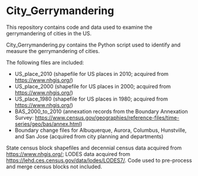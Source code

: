 # City_Gerrymandering
This repository contains code and data used to examine the gerrymandering of cities in the US.

City_Gerrymandering.py contains the Python script used to identify and measure the gerrymandering of cities.

The following files are included: 
- US_place_2010 (shapefile for US places in 2010; acquired from https://www.nhgis.org/)
- US_place_2000 (shapefile for US places in 2000; acquired from https://www.nhgis.org/)
- US_place_1980 (shapefile for US places in 1980; acquired from https://www.nhgis.org/)
- BAS_2000_to_2010 (annexation records from the Boundary Annexation Survey: https://www.census.gov/geographies/reference-files/time-series/geo/bas/annex.html)
- Boundary change files for Albuquerque, Aurora, Columbus, Hunstville, and San Jose (acquired from city planning and departments)

State census block shapefiles and decennial census data acquired from https://www.nhgis.org/; LODES data acquired from https://lehd.ces.census.gov/data/lodes/LODES7/. Code used to pre-process and merge census blocks not included.
